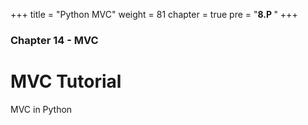+++
title = "Python MVC"
weight = 81
chapter = true
pre = "<b>8.P </b>"
+++

### Chapter 14 - MVC

# MVC Tutorial

MVC in Python
